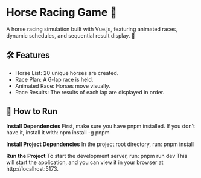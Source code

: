 # Horse Racing Game 🏇
A horse racing simulation built with Vue.js, featuring animated races, dynamic schedules, and sequential result display. 🏇

## 🛠️ Features
- Horse List: 20 unique horses are created.
- Race Plan: A 6-lap race is held.
- Animated Race: Horses move visually.
- Race Results: The results of each lap are displayed in order.

## 🚀 How to Run
**Install Dependencies**
First, make sure you have pnpm installed. If you don't have it, install it with:
npm install -g pnpm

**Install Project Dependencies**
In the project root directory, run:
pnpm install

**Run the Project**
To start the development server, run:
pnpm run dev
This will start the application, and you can view it in your browser at http://localhost:5173.
